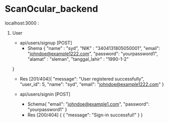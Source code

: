 # ScanOcular_backend

localhost:3000 :

1. User 
     - api/users/signup [POST]
       - Shema {
          "name" : "syd",
          "NIK" : "3404131805050001",
          "email": "johndoe@example1222.com",
          "password": "yourpassword1",
          "alamat" : "sleman",
          "tanggal_lahir" : "1990-1-2"
      
      }
     - Res [201/404]{
          "message": "User registered successfully",
          "user_id": 5,
          "name": "syd",
          "email": "johndoe@example1222.com"
     }

     - api/users/signin [POST]
       - Schema{
            "email": "johndoe@example1.com",
            "password": "yourpassword1"
        }
       - Res [200/404] {
         {
            "message": "Sign-in successful!"
        }
       }

       
       
